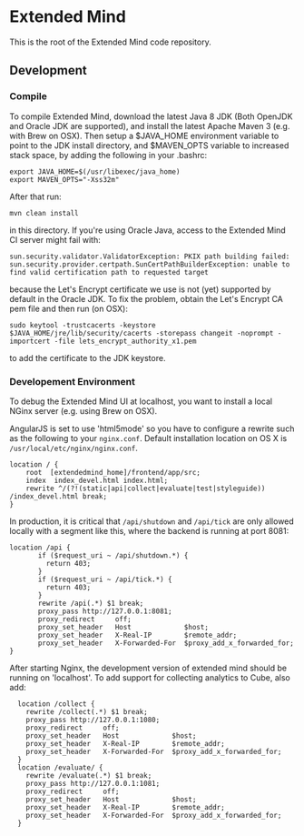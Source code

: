 # Extended Mind

This is the root of the Extended Mind code repository.

## Development

### Compile

To compile Extended Mind, download the latest Java 8 JDK (Both OpenJDK and Oracle JDK are supported), and install the latest Apache Maven 3 (e.g. with Brew on OSX). Then setup a $JAVA_HOME environment variable to point to the JDK install directory, and $MAVEN_OPTS variable to increased stack space, by adding the following in your .bashrc:

```
export JAVA_HOME=$(/usr/libexec/java_home)
export MAVEN_OPTS="-Xss32m"
```

After that run:

```
mvn clean install
```

in this directory. If you're using Oracle Java, access to the Extended Mind CI server might fail with:

```
sun.security.validator.ValidatorException: PKIX path building failed: sun.security.provider.certpath.SunCertPathBuilderException: unable to find valid certification path to requested target
```

because the Let's Encrypt certificate we use is not (yet) supported by default in the Oracle JDK. To fix the problem, obtain the Let's Encrypt CA pem file and then run (on OSX):

```
sudo keytool -trustcacerts -keystore $JAVA_HOME/jre/lib/security/cacerts -storepass changeit -noprompt -importcert -file lets_encrypt_authority_x1.pem
```

to add the certificate to the JDK keystore.

### Developement Environment

To debug the Extended Mind UI at localhost, you want to install a local NGinx server (e.g. using Brew on OSX).

AngularJS is set to use 'html5mode' so you have to configure a rewrite such as the following to your `nginx.conf`.
Default installation location on OS X is `/usr/local/etc/nginx/nginx.conf`.

```
location / {
    root  [extendedmind_home]/frontend/app/src;
    index  index_devel.html index.html;
    rewrite ^/(?!(static|api|collect|evaluate|test|styleguide)) /index_devel.html break;
}
```

In production, it is critical that `/api/shutdown` and `/api/tick` are
only allowed locally with a segment like this, where the backend is
running at port 8081:

```
location /api {
       if ($request_uri ~ /api/shutdown.*) {
         return 403;
       }
       if ($request_uri ~ /api/tick.*) {
         return 403;
       }
       rewrite /api(.*) $1 break;
       proxy_pass http://127.0.0.1:8081;
       proxy_redirect     off;
       proxy_set_header   Host             $host;
       proxy_set_header   X-Real-IP        $remote_addr;
       proxy_set_header   X-Forwarded-For  $proxy_add_x_forwarded_for;
}
```

After starting Nginx, the development version of extended mind should be running on 'localhost'. To add support for collecting analytics to Cube, also add:
```
  location /collect {
    rewrite /collect(.*) $1 break;
    proxy_pass http://127.0.0.1:1080;
    proxy_redirect     off;
    proxy_set_header   Host             $host;
    proxy_set_header   X-Real-IP        $remote_addr;
    proxy_set_header   X-Forwarded-For  $proxy_add_x_forwarded_for;
  }
  location /evaluate/ {
    rewrite /evaluate(.*) $1 break;
    proxy_pass http://127.0.0.1:1081;
    proxy_redirect     off;
    proxy_set_header   Host             $host;
    proxy_set_header   X-Real-IP        $remote_addr;
    proxy_set_header   X-Forwarded-For  $proxy_add_x_forwarded_for;
  }
```
